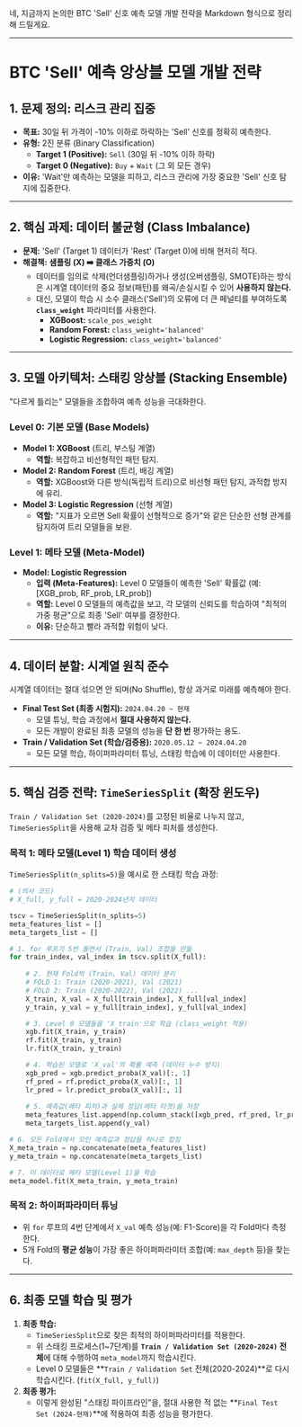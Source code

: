 네, 지금까지 논의한 BTC 'Sell' 신호 예측 모델 개발 전략을 Markdown 형식으로 정리해 드릴게요.

-----

# BTC 'Sell' 예측 앙상블 모델 개발 전략

## 1\. 문제 정의: 리스크 관리 집중

  * **목표:** 30일 뒤 가격이 -10% 이하로 하락하는 'Sell' 신호를 정확히 예측한다.
  * **유형:** 2진 분류 (Binary Classification)
      * **Target 1 (Positive):** `Sell` (30일 뒤 -10% 이하 하락)
      * **Target 0 (Negative):** `Buy` + `Wait` (그 외 모든 경우)
  * **이유:** 'Wait'만 예측하는 모델을 피하고, 리스크 관리에 가장 중요한 'Sell' 신호 탐지에 집중한다.

-----

## 2\. 핵심 과제: 데이터 불균형 (Class Imbalance)

  * **문제:** 'Sell' (Target 1) 데이터가 'Rest' (Target 0)에 비해 현저히 적다.
  * **해결책:** **샘플링 (X) ➡️ 클래스 가중치 (O)**
      * 데이터를 임의로 삭제(언더샘플링)하거나 생성(오버샘플링, SMOTE)하는 방식은 시계열 데이터의 중요 정보(패턴)를 왜곡/손실시킬 수 있어 **사용하지 않는다.**
      * 대신, 모델이 학습 시 소수 클래스('Sell')의 오류에 더 큰 페널티를 부여하도록 **`class_weight`** 파라미터를 사용한다.
          * **XGBoost:** `scale_pos_weight`
          * **Random Forest:** `class_weight='balanced'`
          * **Logistic Regression:** `class_weight='balanced'`

-----

## 3\. 모델 아키텍처: 스태킹 앙상블 (Stacking Ensemble)

"다르게 틀리는" 모델들을 조합하여 예측 성능을 극대화한다.

### Level 0: 기본 모델 (Base Models)

  * **Model 1: XGBoost** (트리, 부스팅 계열)
      * **역할:** 복잡하고 비선형적인 패턴 탐지.
  * **Model 2: Random Forest** (트리, 배깅 계열)
      * **역할:** XGBoost와 다른 방식(독립적 트리)으로 비선형 패턴 탐지, 과적합 방지에 유리.
  * **Model 3: Logistic Regression** (선형 계열)
      * **역할:** "지표가 오르면 Sell 확률이 선형적으로 증가"와 같은 단순한 선형 관계를 탐지하여 트리 모델들을 보완.

### Level 1: 메타 모델 (Meta-Model)

  * **Model: Logistic Regression**
      * **입력 (Meta-Features):** Level 0 모델들이 예측한 'Sell' 확률값 (예: [XGB\_prob, RF\_prob, LR\_prob])
      * **역할:** Level 0 모델들의 예측값을 보고, 각 모델의 신뢰도를 학습하여 "최적의 가중 평균"으로 최종 'Sell' 여부를 결정한다.
      * **이유:** 단순하고 빨라 과적합 위험이 낮다.

-----

## 4\. 데이터 분할: 시계열 원칙 준수

시계열 데이터는 절대 섞으면 안 되며(No Shuffle), 항상 과거로 미래를 예측해야 한다.

  * **Final Test Set (최종 시험지):** `2024.04.20 ~ 현재`
      * 모델 튜닝, 학습 과정에서 **절대 사용하지 않는다.**
      * 모든 개발이 완료된 최종 모델의 성능을 **단 한 번** 평가하는 용도.
  * **Train / Validation Set (학습/검증용):** `2020.05.12 ~ 2024.04.20`
      * 모든 모델 학습, 하이퍼파라미터 튜닝, 스태킹 학습에 이 데이터만 사용한다.

-----

## 5\. 핵심 검증 전략: `TimeSeriesSplit` (확장 윈도우)

`Train / Validation Set (2020-2024)`를 고정된 비율로 나누지 않고, `TimeSeriesSplit`을 사용해 교차 검증 및 메타 피처를 생성한다.

### 목적 1: 메타 모델(Level 1) 학습 데이터 생성

`TimeSeriesSplit(n_splits=5)`을 예시로 한 스태킹 학습 과정:

```python
# (의사 코드)
# X_full, y_full = 2020-2024년치 데이터

tscv = TimeSeriesSplit(n_splits=5)
meta_features_list = []
meta_targets_list = []

# 1. for 루프가 5번 돌면서 (Train, Val) 조합을 만듦
for train_index, val_index in tscv.split(X_full):
    
    # 2. 현재 Fold의 (Train, Val) 데이터 분리
    # FOLD 1: Train (2020-2021), Val (2021)
    # FOLD 2: Train (2020-2022), Val (2022) ...
    X_train, X_val = X_full[train_index], X_full[val_index]
    y_train, y_val = y_full[train_index], y_full[val_index]

    # 3. Level 0 모델들을 'X_train'으로 학습 (class_weight 적용)
    xgb.fit(X_train, y_train)
    rf.fit(X_train, y_train)
    lr.fit(X_train, y_train)

    # 4. 학습된 모델로 'X_val'의 확률 예측 (데이터 누수 방지)
    xgb_pred = xgb.predict_proba(X_val)[:, 1]
    rf_pred = rf.predict_proba(X_val)[:, 1]
    lr_pred = lr.predict_proba(X_val)[:, 1]
    
    # 5. 예측값(메타 피처)과 실제 정답(메타 타겟)을 저장
    meta_features_list.append(np.column_stack([xgb_pred, rf_pred, lr_pred]))
    meta_targets_list.append(y_val)

# 6. 모든 Fold에서 모인 예측값과 정답을 하나로 합침
X_meta_train = np.concatenate(meta_features_list)
y_meta_train = np.concatenate(meta_targets_list)

# 7. 이 데이터로 메타 모델(Level 1)을 학습
meta_model.fit(X_meta_train, y_meta_train)
```

### 목적 2: 하이퍼파라미터 튜닝

  * 위 `for` 루프의 4번 단계에서 `X_val` 예측 성능(예: F1-Score)을 각 Fold마다 측정한다.
  * 5개 Fold의 **평균 성능**이 가장 좋은 하이퍼파라미터 조합(예: `max_depth` 등)을 찾는다.

-----

## 6\. 최종 모델 학습 및 평가

1.  **최종 학습:**
      * `TimeSeriesSplit`으로 찾은 최적의 하이퍼파라미터를 적용한다.
      * 위 스태킹 프로세스(1\~7단계)를 **`Train / Validation Set (2020-2024)` 전체**에 대해 수행하여 `meta_model`까지 학습시킨다.
      * Level 0 모델들은 \*\*`Train / Validation Set` 전체(2020-2024)\*\*로 다시 학습시킨다. (`fit(X_full, y_full)`)
2.  **최종 평가:**
      * 이렇게 완성된 "스태킹 파이프라인"을, 절대 사용한 적 없는 \*\*`Final Test Set (2024-현재)`\*\*에 적용하여 최종 성능을 평가한다.
